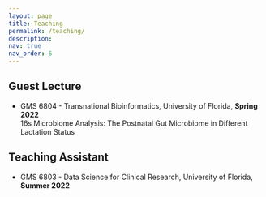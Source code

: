 ```yaml
---
layout: page
title: Teaching
permalink: /teaching/
description:
nav: true
nav_order: 6
---
```


## Guest Lecture
+ GMS 6804 - Transnational Bioinformatics, University of Florida, **Spring 2022**\
                 16s Microbiome Analysis: The Postnatal Gut Microbiome in Different Lactation Status
                 
## Teaching Assistant
+ GMS 6803 - Data Science for Clinical Research, University of Florida, **Summer 2022**

